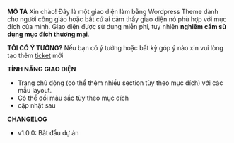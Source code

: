 **MÔ TẢ**
Xin chào!
Đây là một giao diện làm bằng Wordpress Theme dành cho người công giáo hoặc bất cứ ai cảm thấy giao diện nó phù hợp với mục đích của mình.
Giao diện được sử dụng miễn phí, tuy nhiên **nghiêm cấm sử dụng mục đích thương mại**.

**TÔI CÓ Ý TƯỞNG?**
Nếu bạn có ý tưởng hoặc bất kỳ góp ý nào xin vui lòng tạo thêm [ticket](https://github.com/WeAreUnique/CongGiaoWordpressTheme/issues/new) mới

**TÍNH NĂNG GIAO DIỆN**
* Trang chủ động (có thể thêm nhiều section tùy theo mục đích) với các mẫu layout.
* Có thể đổi màu sắc tùy theo mục đích
* cập nhật sau

**CHANGELOG**
* v1.0.0: Bắt đầu dự án



